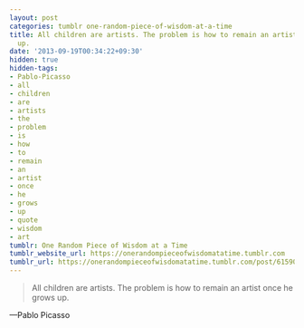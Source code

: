 ```yaml
---
layout: post
categories: tumblr one-random-piece-of-wisdom-at-a-time
title: All children are artists. The problem is how to remain an artist once he grows
  up.
date: '2013-09-19T00:34:22+09:30'
hidden: true
hidden-tags:
- Pablo-Picasso
- all
- children
- are
- artists
- the
- problem
- is
- how
- to
- remain
- an
- artist
- once
- he
- grows
- up
- quote
- wisdom
- art
tumblr: One Random Piece of Wisdom at a Time
tumblr_website_url: https://onerandompieceofwisdomatatime.tumblr.com
tumblr_url: https://onerandompieceofwisdomatatime.tumblr.com/post/61590379636/all-children-are-artists-the-problem-is-how-to
---
```

> All children are artists. The problem is how to remain an artist once he grows up.

—Pablo Picasso
